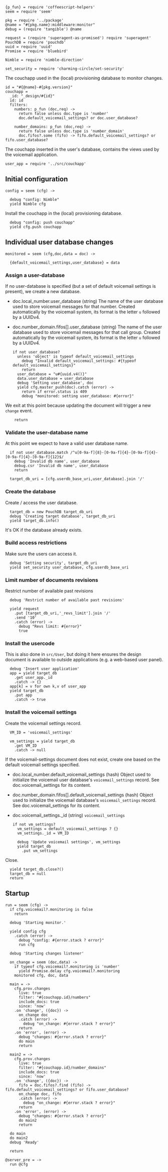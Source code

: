     {p_fun} = require 'coffeescript-helpers'
    seem = require 'seem'

    pkg = require '../package'
    @name = "#{pkg.name}:middleware:monitor"
    debug = (require 'tangible') @name

    request = (require 'superagent-as-promised') require 'superagent'
    PouchDB = require 'pouchdb'
    uuid = require 'uuid'
    Promise = require 'bluebird'

    Nimble = require 'nimble-direction'

    set_security = require 'charming-circle/set-security'

The couchapp used in the (local) provisioning database to monitor changes.

    id = "#{@name}-#{pkg.version}"
    couchapp =
      _id: "_design/#{id}"
      id: id
      filters:
        numbers: p_fun (doc,req) ->
          return false unless doc.type is 'number'
          doc.default_voicemail_settings? or doc.user_database?

        number_domains: p_fun (doc,req) ->
          return false unless doc.type is 'number_domain'
          doc.fifos?.some (fifo) -> fifo.default_voicemail_settings? or fifo.user_database?

The couchapp inserted in the user's database, contains the views used by the voicemail application.

    user_app = require '../src/couchapp'

Initial configuration
---------------------

    config = seem (cfg) ->

      debug "config: Nimble"
      yield Nimble cfg

Install the couchapp in the (local) provisioning database.

      debug "config: push couchapp"
      yield cfg.push couchapp

Individual user database changes
--------------------------------

    monitored = seem (cfg,doc,data = doc) ->

      {default_voicemail_settings,user_database} = data

### Assign a user-database

If no user-database is specified (but a set of default voicemail settings is present), we create a new database.

* doc.local_number.user_database (string) The name of the user database used to store voicemail messages for that number. Created automatically by the voicemail system, its format is the letter `u` followed by a UUIDv4.
* doc.number_domain.fifos[].user_database (string) The name of the user database used to store voicemail messages for that call group. Created automatically by the voicemail system, its format is the letter `u` followed by a UUIDv4.

      if not user_database?
        unless 'object' is typeof default_voicemail_settings
          debug "Invalid default_voicemail_settings: #{typeof default_voicemail_settings}"
          return
        user_database = "u#{uuid.v4()}"
        data.user_database = user_database
        debug 'Setting user_database', doc
        yield cfg.master_push(doc).catch (error) ->
          return if error.status is 409
          debug "monitored: setting user_database: #{error}"

We exit at this point because updating the document will trigger a new `change` event.

        return

### Validate the user-database name

At this point we expect to have a valid user database name.

      if not user_database.match /^u[0-9a-f]{8}-[0-9a-f]{4}-[0-9a-f]{4}-[0-9a-f]{4}-[0-9a-f]{12}$/
        debug 'Invalid db name', user_database
        debug.csr 'Invalid db name', user_database
        return

      target_db_uri = [cfg.userdb_base_uri,user_database].join '/'

### Create the database

Create / access the user database.

      target_db = new PouchDB target_db_uri
      debug 'Creating target database', target_db_uri
      yield target_db.info()

It's OK if the database already exists.

### Build access restrictions

Make sure the users can access it.

      debug 'Setting security', target_db_uri
      yield set_security user_database, cfg.userdb_base_uri

### Limit number of documents revisions

Restrict number of available past revisions

      debug 'Restrict number of available past revisions'

      yield request
        .put [target_db_uri,'_revs_limit'].join '/'
        .send '10'
        .catch (error) ->
          debug "Revs limit: #{error}"
          true

### Install the usercode

This is also done in `src/User`, but doing it here ensures the design document is available to outside applications (e.g. a web-based user panel).

      debug 'Insert user application'
      app = yield target_db
        .get user_app._id
        .catch -> {}
      app[k] = v for own k,v of user_app
      yield target_db
        .put app
        .catch -> true

### Install the voicemail settings

Create the voicemail settings record.

      VM_ID = 'voicemail_settings'

      vm_settings = yield target_db
        .get VM_ID
        .catch -> null

If the voicemail-settings document does not exist, create one based on the default voicemail settings specified.

* doc.local_number.default_voicemail_settings (hash) Object used to initialize the voicemail user database's `voicemail_settings` record. See doc.voicemail_settings for its content.
* doc.number_domain.fifos[].default_voicemail_settings (hash) Object used to initialize the voicemail database's `voicemail_settings` record. See doc.voicemail_settings for its content.
* doc.voicemail_settings._id (string) `voicemail_settings`

      if not vm_settings?
        vm_settings = default_voicemail_settings ? {}
        vm_settings._id = VM_ID

        debug 'Update voicemail settings', vm_settings
        yield target_db
          .put vm_settings

Close.

      yield target_db.close?()
      target_db = null
      return

Startup
-------

    run = seem (cfg) ->
      if cfg.voicemail?.monitoring is false
        return

      debug 'Starting monitor.'

      yield config cfg
        .catch (error) ->
          debug "config: #{error.stack ? error}"
          run cfg

      debug 'Starting changes listener'

      on_change = seem (doc,data) ->
        if typeof cfg.voicemail?.monitoring is 'number'
          yield Promise.delay cfg.voicemail?.monitoring
        monitored cfg, doc, data

      main = ->
        cfg.prov.changes
          live: true
          filter: "#{couchapp.id}/numbers"
          include_docs: true
          since: 'now'
        .on 'change', ({doc}) ->
          on_change doc
          .catch (error) ->
            debug "on_change: #{error.stack ? error}"
          return
        .on 'error', (error) ->
          debug "changes: #{error.stack ? error}"
          do main
          return

      main2 = ->
        cfg.prov.changes
          live: true
          filter: "#{couchapp.id}/number_domains"
          include_docs: true
          since: 'now'
        .on 'change', ({doc}) ->
          fifo = doc.fifos?.find (fifo) -> fifo.default_voicemail_settings? or fifo.user_database?
          on_change doc, fifo
          .catch (error) ->
            debug "on_change: #{error.stack ? error}"
          return
        .on 'error', (error) ->
          debug "changes: #{error.stack ? error}"
          do main2
          return

      do main
      do main2
      debug 'Ready'

      return

    @server_pre = ->
      run @cfg
